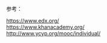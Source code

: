 参考：  

https://www.edx.org/  
https://www.khanacademy.org/  
http://www.ycyp.org/mooc/individual/  

